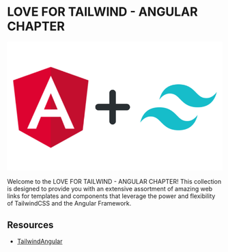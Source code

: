 # LOVE FOR TAILWIND - ANGULAR CHAPTER

![TailwindCSS Logo](angular-tailwind.png)

Welcome to the LOVE FOR TAILWIND - ANGULAR CHAPTER! This collection is designed to provide you with an extensive assortment of amazing web links for templates and components that leverage the power and flexibility of TailwindCSS and the Angular Framework.

## Resources

- [TailwindAngular](https://tailwindangular.com/)